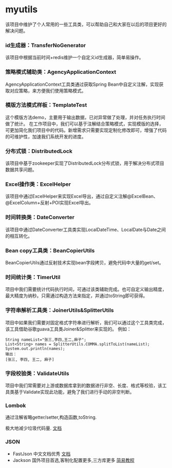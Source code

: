 # myutils
该项目中维护了个人常用的一些工具类，可以帮助自己和大家在以后的项目更好的解决问题。


### id生成器：TransferNoGenerator
该项目中根据当前时间+redis维护一个自定义id生成器，简单易操作。

### 策略模式辅助类：AgencyApplicationContext
AgencyApplicationContext工具类通过获取Spring Bean中自定义注解，实现获取对应策略，来方便我们使用策略模式。

### 模版方法模式样板：TemplateTest
这个模版方法demo，主要用于输出数据，已对异常做了处理，并对任务执行时间做了统计。
在工作项目中，我们可以基于注解结合策略模式，实现模版的选择，可更加简化我们项目中的代码。新增需求只需要实现定制化修改即可，增强了代码的可维护性，加速我们系统开发的进度。

### 分布式锁：DistributedLock
该项目中基于zookeeper实现了DistributedLock分布式锁，用于解决分布式项目数据共享问题。

### Excel操作类：ExcelHelper
该项目中通过ExcelHelper来实现Excel导出，通过自定义注解@ExcelBean、@ExcelColumn+反射+POI实现Excel导出。

### 时间转换类：DateConverter
该项目中通过DateConverter工具类实现LocalDateTime、LocalDate与Date之间的相互转化。

### Bean copy工具类：BeanCopierUtils
BeanCopierUtils通过反射技术实现bean字段拷贝，避免代码中大量的get/set。

### 时间统计类：TimerUtil
项目中我们需要统计代码执行时间，可通过该类辅助完成。也可自定义输出精度，最大精度为纳秒。只需通过构造方法来指定，并通过toString即可获得。

### 字符串解析工具类：JoinerUtils&SplitterUtils
项目中如果我们需要对固定格式字符串进行解析，我们可以通过这个工具类完成，该工具借助谷歌guava工具类Joiner&Splitter来实现的。
例如：
```
String nameList="张三,李四,王二,麻子";
List<String> names = SplitterUtils.COMMA.splitToList(nameList);
System.out.println(names);
输出：
[张三, 李四, 王二, 麻子]
```

### 字段校验类：ValidateUtils
项目中我们常需要对上游或数据库拿到的数据进行非空、长度、格式等校验，该工具类基于Validate实现此功能，避免了我们进行手动的非空判断。

### Lombok 

通过注解省略getter/setter,构造函数,toString.

极大地减少垃圾代码量.  [文档](http://jnb.ociweb.com/jnb/jnbJan2010.html)

### JSON 

- FastJson 中文文档优秀 [文档](https://github.com/Alibaba/fastjson/wiki/首页)
- Jackson 国外项目首选,客制化配置更多,三方库更多 [简易教程](https://www.mkyong.com/java/jackson-2-convert-java-object-to-from-json/)
